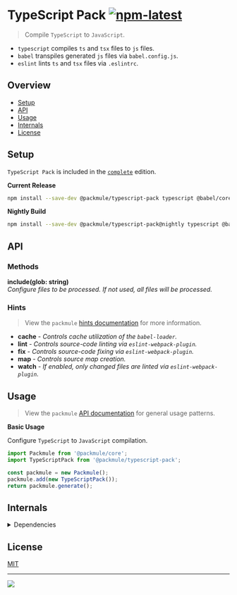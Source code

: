 # TypeScript Pack [![npm-latest]][npm]

> Compile `TypeScript` to `JavaScript`.

-   `typescript` compiles `ts` and `tsx` files to `js` files.
-   `babel` transpiles generated `js` files via `babel.config.js`.
-   `eslint` lints `ts` and `tsx` files via `.eslintrc`.

## Overview

-   [Setup](#setup)
-   [API](#api)
-   [Usage](#usage)
-   [Internals](#internals)
-   [License](#license)

## Setup

`TypeScript Pack` is included in the [`complete`][edition-complete] edition.

**Current Release**

```bash
npm install --save-dev @packmule/typescript-pack typescript @babel/core
```

**Nightly Build**

```bash
npm install --save-dev @packmule/typescript-pack@nightly typescript @babel/core
```

## API

### Methods

**include(glob: string)**  
_Configure files to be processed. If not used, all files will be processed._

### Hints

> View the `packmule` [hints documentation][packmule-hints] for more information.

-   **cache** - _Controls cache utilization of the `babel-loader`._
-   **lint** - _Controls source-code linting via `eslint-webpack-plugin`._
-   **fix** - _Controls source-code fixing via `eslint-webpack-plugin`._
-   **map** - _Controls source map creation._
-   **watch** - _If enabled, only changed files are linted via `eslint-webpack-plugin`._

## Usage

> View the `packmule` [API documentation][packmule-api] for general usage patterns.

**Basic Usage**

Configure `TypeScript` to `JavaScript` compilation.

```typescript
import Packmule from '@packmule/core';
import TypeScriptPack from '@packmule/typescript-pack';

const packmule = new Packmule();
packmule.add(new TypeScriptPack());
return packmule.generate();
```

## Internals

<details>
  <summary>Dependencies</summary>
  
  This dependencies are used primarily by the pack internally.
  
  * `ts-loader`
  * `babel-loader`
  * `eslint-webpack-plugin`
  
  These peer dependencies are needed to use the pack.
  
  * `typescript`
  * `@babel/core`
  * `eslint`
</details>

## License

[MIT](https://choosealicense.com/licenses/mit/)

---

[<img src="https://avatars.githubusercontent.com/u/4364197?s=64">](https://www.pixelart.at/)

[packmule-hints]: https://www.npmjs.com/package/@packmule/core#hints
[packmule-api]: https://www.npmjs.com/package/@packmule/core#api
[npm]: https://www.npmjs.com/package/@packmule/typescript-pack
[npm-latest]: https://img.shields.io/npm/v/@packmule/typescript-pack/latest?color=%230AC2FF&label=release&style=for-the-badge
[edition-default]: https://www.npmjs.com/package/@packmule/default
[edition-complete]: https://www.npmjs.com/package/@packmule/complete

